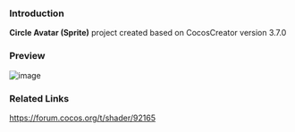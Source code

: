 ### Introduction
**Circle Avatar (Sprite)** project created based on CocosCreator version 3.7.0

### Preview
![image](../../../image/202202/2022022401.png)

### Related Links
https://forum.cocos.org/t/shader/92165